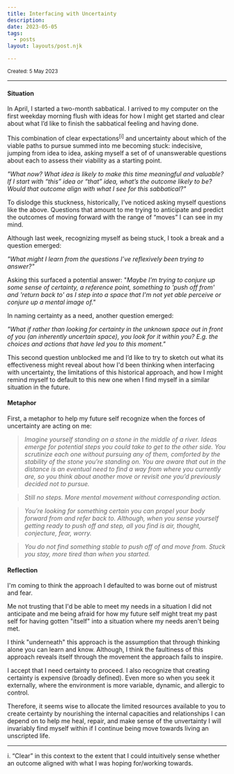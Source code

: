 ```yaml
---
title: Interfacing with Uncertainty
description:
date: 2023-05-05
tags:
  - posts
layout: layouts/post.njk

---
```

<small>Created: 5 May 2023 </small>

---
#### Situation
In April, I started a two-month sabbatical. I arrived to my computer on the first weekday morning flush with ideas for how I might get started and clear about what I’d like to finish the sabbatical feeling and having done. 

This combination of clear expectations<sup>[i]</sup> and uncertainty about which of the viable paths to pursue summed into me becoming stuck: indecisive, jumping from idea to idea, asking myself a set of of unanswerable questions about each to assess their viability as a starting point.

_"What now? What idea is likely to make this time meaningful and valuable?  If I start with “this” idea or “that” idea, what’s the outcome likely to be? Would that outcome align with what I see for this sabbatical?"_ 

To dislodge this stuckness, historically, I’ve noticed asking myself questions like the above. Questions that amount to me trying to anticipate and predict the outcomes of moving forward with the range of “moves” I can see in my mind. 

Although last week, recognizing myself as being stuck, I took a break and a question emerged:

_"What might I learn from the questions I’ve reflexively been trying to answer?"_

Asking this surfaced a potential answer: "_Maybe I’m trying to conjure up some sense of certainty, a reference point, something to 'push off from' and 'return back to' as I step into a space that I'm not yet able perceive or conjure up a mental image of."_

In naming certainty as a need, another question emerged:

_"What if rather than looking for certainty in the unknown space out in front of you (an inherently uncertain space), you look for it within you? E.g. the choices and actions that have led you to this moment."_

This second question unblocked me and I’d like to try to sketch out what its effectiveness might reveal about how I'd been thinking when interfacing with uncertainty, the limitations of this historical approach, and how I might remind myself to default to this new one when I find myself in a similar situation in the future.

#### Metaphor
First, a metaphor to help my future self recognize when the forces of uncertainty are acting on me:

> _Imagine yourself standing on a stone in the middle of a river. Ideas emerge for potential steps you could take to get to the other side. You scrutinize each one without pursuing any of them, comforted by the stability of the stone you’re standing on. You are aware that out in the distance is an eventual need to find a way from where you currently are, so you think about another move or revisit one you’d previously decided not to pursue._ 

> _Still no steps. More mental movement without corresponding action._ 

> _You’re looking for something certain you can propel your body forward from and refer back to. Although, when you sense yourself getting ready to push off and step, all you find is air, thought, conjecture, fear, worry._

> _You do not find  something stable to push off of and move from. Stuck you stay, more tired than when you started._

#### Reflection
I'm coming to think the approach I defaulted to was borne out of mistrust and fear. 

Me not trusting that I'd be able to meet my needs in a situation I did not anticipate and me being afraid for how my future self might treat my past self for having gotten "itself" into a situation where my needs aren't being met.

I think "underneath" this approach is the assumption that through thinking alone you can learn and know. Although, I think the faultiness of this approach reveals itself through the movement the approach fails to inspire.

I accept that I need certainty to proceed. I also recognize that creating certainty is expensive (broadly defined). Even more so when you seek it externally, where the environment is more variable, dynamic, and allergic to control.

Therefore, it seems wise to allocate the limited resources available to you to create certainty by nourishing the internal capacities and relationships I can depend on to help me heal, repair, and make sense of the unvertainty I will invariably find myself within if I continue being move towards living an unscripted life.


---
i. “Clear” in this context to the extent that I could intuitively sense whether an outcome aligned with what I was hoping for/working towards.